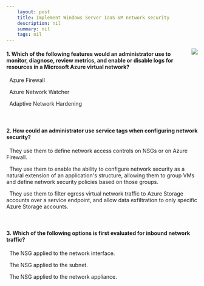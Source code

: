 ```yaml
---
    layout: post
    title: Implement Windows Server IaaS VM network security 
    description: nil
    summary: nil
    tags: nil
---
```



 <a target="_blank" href="https://docs.microsoft.com/en-us/learn/modules/implement-windows-server-iaas-virtual-machine-network-security/10-knowledge-check/"><i class="fas fa-external-link-alt"></i> </a>
 <img align="right" src="https://docs.microsoft.com/en-us/learn/achievements/implement-windows-server-iaas-vm-network-security.svg">
####  1. Which of the following features would an administrator use to monitor, diagnose, review metrics, and enable or disable logs for resources in a Microsoft Azure virtual network?


<i class='far fa-square'></i> &nbsp;&nbsp;Azure Firewall

<i class='fas fa-check-square' style='color: Dodgerblue;'></i> &nbsp;&nbsp;Azure Network Watcher

<i class='far fa-square'></i> &nbsp;&nbsp;Adaptive Network Hardening
<br />
<br />
<br />

####  2. How could an administrator use service tags when configuring network security?


<i class='fas fa-check-square' style='color: Dodgerblue;'></i> &nbsp;&nbsp;They use them to define network access controls on NSGs or on Azure Firewall.

<i class='far fa-square'></i> &nbsp;&nbsp;They use them to enable the ability to configure network security as a natural extension of an application's structure, allowing them to group VMs and define network security policies based on those groups.

<i class='far fa-square'></i> &nbsp;&nbsp;They use them to filter egress virtual network traffic to Azure Storage accounts over a service endpoint, and allow data exfiltration to only specific Azure Storage accounts.
<br />
<br />
<br />

####  3. Which of the following options is first evaluated for inbound network traffic?


<i class='far fa-square'></i> &nbsp;&nbsp;The NSG applied to the network interface.

<i class='fas fa-check-square' style='color: Dodgerblue;'></i> &nbsp;&nbsp;The NSG applied to the subnet.

<i class='far fa-square'></i> &nbsp;&nbsp;The NSG applied to the network appliance.
<br />
<br />
<br />
